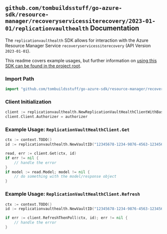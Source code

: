 
## `github.com/tombuildsstuff/go-azure-sdk/resource-manager/recoveryservicessiterecovery/2023-01-01/replicationvaulthealth` Documentation

The `replicationvaulthealth` SDK allows for interaction with the Azure Resource Manager Service `recoveryservicessiterecovery` (API Version `2023-01-01`).

This readme covers example usages, but further information on [using this SDK can be found in the project root](https://github.com/tombuildsstuff/go-azure-sdk/tree/main/docs).

### Import Path

```go
import "github.com/tombuildsstuff/go-azure-sdk/resource-manager/recoveryservicessiterecovery/2023-01-01/replicationvaulthealth"
```


### Client Initialization

```go
client := replicationvaulthealth.NewReplicationVaultHealthClientWithBaseURI("https://management.azure.com")
client.Client.Authorizer = authorizer
```


### Example Usage: `ReplicationVaultHealthClient.Get`

```go
ctx := context.TODO()
id := replicationvaulthealth.NewVaultID("12345678-1234-9876-4563-123456789012", "example-resource-group", "vaultValue")

read, err := client.Get(ctx, id)
if err != nil {
	// handle the error
}
if model := read.Model; model != nil {
	// do something with the model/response object
}
```


### Example Usage: `ReplicationVaultHealthClient.Refresh`

```go
ctx := context.TODO()
id := replicationvaulthealth.NewVaultID("12345678-1234-9876-4563-123456789012", "example-resource-group", "vaultValue")

if err := client.RefreshThenPoll(ctx, id); err != nil {
	// handle the error
}
```
